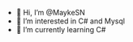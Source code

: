 - 👋 Hi, I’m @MaykeSN
- 👀 I’m interested in C# and Mysql
- 🌱 I’m currently learning C#


<!---
MaykeSN/MaykeSN is a ✨ special ✨ repository because its `README.md` (this file) appears on your GitHub profile.
You can click the Preview link to take a look at your changes.
--->
